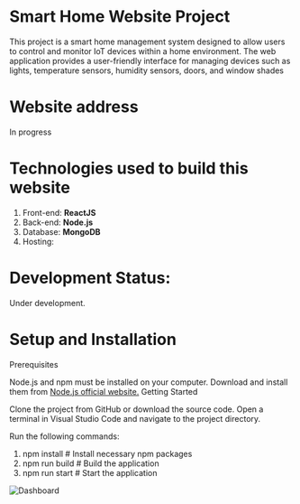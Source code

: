 # Smart Home Website Project
This project is a smart home management system designed to allow users to control and monitor IoT devices within a home environment. The web application provides a user-friendly interface for managing devices such as lights, temperature sensors, humidity sensors, doors, and window shades
# Website address
In progress

# Technologies used to build this website
1. Front-end: <b>ReactJS</b>
2. Back-end: <b>Node.js</b>
3. Database: <b>MongoDB</b>
4. Hosting:

# Development Status:
Under development.
# Setup and Installation
Prerequisites

Node.js and npm must be installed on your computer. Download and install them from [Node.js official website.]([url](https://nodejs.org/en))
Getting Started

Clone the project from GitHub or download the source code.
Open a terminal in Visual Studio Code and navigate to the project directory.

Run the following commands:


1. npm install         # Install necessary npm packages
2. npm run build       # Build the application
3. npm run start       # Start the application

![Dashboard](fe/public/asset/dashboard.png)
